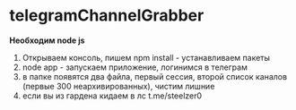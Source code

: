 # telegramChannelGrabber
<b>Необходим node js</b>

1. Открываем консоль, пишем npm install - устанавливаем пакеты
2. node app - запускаем приложение, логинимся в телеграм
3. в папке появятся два файла, первый сессия, второй список каналов (первые 300 неархивированных), чистим лишние 
4. если вы из гардена кидаем в лс t.me/steelzer0
